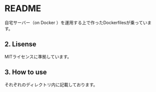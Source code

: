 # README


自宅サーバー（on Docker ）を運用する上で作ったDockerfilesが乗っています。



## 2. Lisense 

MITライセンスに準拠しています。



## 3. How to use

それぞれのディレクトリ内に記載しております。






